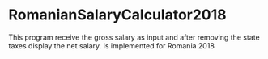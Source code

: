# RomanianSalaryCalculator2018
This program receive the gross salary as input and after removing the state taxes display the net salary. Is implemented for Romania 2018
